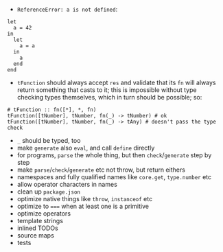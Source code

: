 - `ReferenceError: a is not defined`:
```
let
  a = 42
in
  let
    a = a
  in
    a
  end
end
```
- `tFunction` should always accept `res` and validate that its `fn` will always return something that casts to it; this is impossible without type checking types themselves, which in turn should be possible; so:
```
# tFunction :: fn([*], *, fn)
tFunction([tNumber], tNumber, fn(_) -> tNumber) # ok
tFunction([tNumber], tNumber, fn(_) -> tAny) # doesn't pass the type check
```
- `_` should be typed, too
- make `generate` also `eval`, and call `define` directly
- for programs, `parse` the whole thing, but then `check`/`generate` step by step
- make `parse`/`check`/`generate` etc not throw, but return eithers
- namespaces and fully qualified names like `core.get`, `type.number` etc
- allow operator characters in names
- clean up `package.json`
- optimize native things like `throw`, `instanceof` etc
- optimize to `===` when at least one is a primitive
- optimize operators
- template strings
- inlined TODOs
- source maps
- tests
